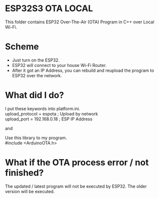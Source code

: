 # ESP32S3 OTA LOCAL
This folder contains ESP32 Over-The-Air (OTA) Program in C++ over Local Wi-Fi.

# Scheme
- Just turn on the ESP32.
- ESP32 will connect to your house Wi-Fi Router.
- After it got an IP Address, you can rebuild and reupload the program to ESP32 over the network.

# What did I do?
I put these keywords into platform.ini.  
upload_protocol = espota        ; Upload by network  
upload_port     = 192.168.0.18  ; ESP IP Address  
  
and  
  
Use this library to my program.  
#include <ArduinoOTA.h>


# What if the OTA process error / not finished?
The updated / latest program will not be executed by ESP32. The older version will be executed.
